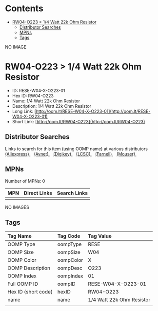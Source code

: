 



Contents
========

* [RW04-O223 > 1/4 Watt 22k Ohm Resistor](#rw04-o223--14-watt-22k-ohm-resistor)
	* [Distributor Searches](#distributor-searches)
	* [MPNs](#mpns)
	* [Tags](#tags)
  
NO IMAGE  
# RW04-O223 > 1/4 Watt 22k Ohm Resistor

- ID: RESE-W04-X-O223-01
- Hex ID: RW04-O223
- Name: 1/4 Watt 22k Ohm Resistor
- Description: 1/4 Watt 22k Ohm Resistor
- Long Link: [http://oom.lt/RESE-W04-X-O223-01](http://oom.lt/RESE-W04-X-O223-01)
- Short Link: [http://oom.lt/RW04-O223](http://oom.lt/RW04-O223)

## Distributor Searches
  
Links to search for this item (using OOMP name) at various distributors  
[(Aliexpress) ](https://www.aliexpress.com/wholesale?SearchText=11171/4+Watt+22k+Ohm+Resistor)&nbsp;&nbsp;&nbsp;[(Avnet) ](https://www.avnet.com/shop/us/search/1/4+Watt+22k+Ohm+Resistor)&nbsp;&nbsp;&nbsp;[(Digikey) ](https://www.digikey.co.uk/en/products/result?s=1/4+Watt+22k+Ohm+Resistor)&nbsp;&nbsp;&nbsp;[(LCSC) ](https://www.lcsc.com/search?q=1/4+Watt+22k+Ohm+Resistor)&nbsp;&nbsp;&nbsp;[(Farnell) ](https://uk.farnell.com/search?st=1/4+Watt+22k+Ohm+Resistor)&nbsp;&nbsp;&nbsp;[(Mouser) ](https://www.mouser.com/c/?q=1/4+Watt+22k+Ohm+Resistor)&nbsp;&nbsp;&nbsp;
## MPNs
  
Number of MPNs: 0  

|MPN|Direct Links|Search Links|
| :--- | :--- | :--- |
||||
  
NO IMAGES  
## Tags
  

|Tag Name|Tag Code|Tag Value|
| :--- | :--- | :--- |
|OOMP Type|oompType|RESE|
|OOMP Size|oompSize|W04|
|OOMP Color|oompColor|X|
|OOMP Description|oompDesc|O223|
|OOMP Index|oompIndex|01|
|Full OOMP ID|oompID|RESE-W04-X-O223-01|
|Hex ID (short code)|hexID|RW04-O223|
|name|name|1/4 Watt 22k Ohm Resistor|
||||
